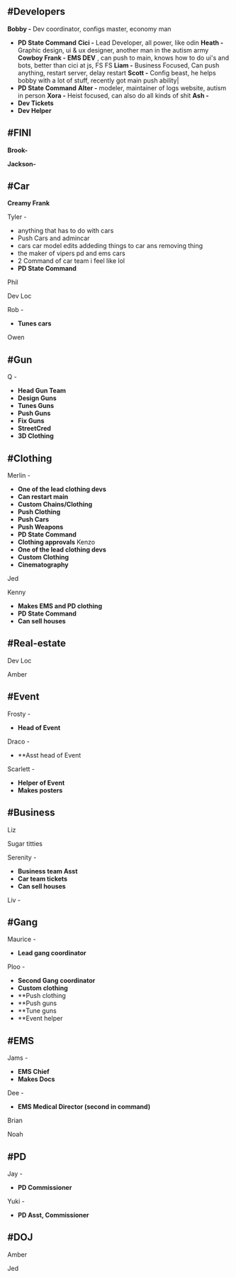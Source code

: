
## #Developers 
**Bobby -**
Dev coordinator, 
configs master, 
economy man
- **PD State Command**
**Cici -** 
Lead Developer, all power, like odin
**Heath -** 
Graphic design, ui & ux designer, another man in the autism army
**Cowboy Frank -** 
**EMS DEV** , 
can push to main, 
knows how to do ui's and bots, 
better than cici at js, FS FS
**Liam -**
Business Focused, Can push anything, restart server, delay restart
**Scott -** 
Config beast, he helps bobby with a lot of stuff, recently got main push ability|
- **PD State Command**
**Alter -**
modeler, maintainer of logs website, autism in person
**Xora -** 
Heist focused, can also do all kinds of shit
**Ash -** 
- **Dev Tickets**
- **Dev Helper**

## #FINI
**Brook-**


**Jackson-**

## #Car 
**Creamy Frank** 

Tyler -
- anything that has to do with cars 
- Push Cars and admincar 
- cars car model edits addeding things to car ans removing thing 
- the maker of vipers pd and ems cars 
- 2 Command of car team i feel like lol 
- **PD State Command**

Phil

Dev Loc

Rob -
- **Tunes cars**

Owen

## #Gun
Q -
- **Head Gun Team**
- **Design Guns**
- **Tunes Guns**
- **Push Guns**
- **Fix Guns**
- **StreetCred**
- **3D Clothing**

## #Clothing
Merlin - 
- **One of the lead clothing devs**
- **Can restart main**
- **Custom Chains/Clothing**
- **Push Clothing**
- **Push Cars**
- **Push Weapons**
- **PD State Command**
- **Clothing approvals**
Kenzo
- **One of the lead clothing devs**
- **Custom Clothing**
- **Cinematography** 

Jed

Kenny
- **Makes EMS and PD clothing**
- **PD State Command**
- **Can sell houses**

## #Real-estate   
Dev Loc


Amber

## #Event  
Frosty -
- **Head of Event**

Draco -
- **Asst head of Event 

Scarlett -
- **Helper of Event**
- **Makes posters**

## #Business 
Liz

Sugar titties

Serenity -
- **Business team Asst**
- **Car team tickets**
- **Can sell houses**

Liv -


## #Gang  
Maurice -
- **Lead gang coordinator**


Ploo - 
-  **Second Gang coordinator**
- **Custom clothing**
- **Push clothing
- **Push guns
- **Tune guns
- **Event helper
## #EMS 
Jams -
- **EMS Chief**
- **Makes Docs**

Dee -
- **EMS Medical Director (second in command)**

Brian 

Noah 


## #PD  
Jay -
- **PD Commissioner** 

Yuki - 
- **PD Asst, Commissioner**
## #DOJ 
Amber 

Jed
